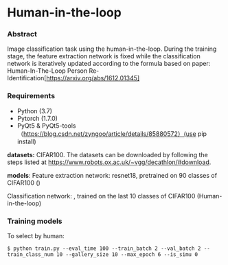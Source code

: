 # Human-in-the-loop

### Abstract

Image classification task using the human-in-the-loop. During the training stage, the feature extraction network is fixed while the classification network is iteratively updated according to the formula based on paper: Human-In-The-Loop Person Re-Identification[https://arxiv.org/abs/1612.01345]



### Requirements

- Python (3.7)
- Pytorch (1.7.0)
- PyQt5 & PyQt5-tools （https://blog.csdn.net/zyngoo/article/details/85880572）(use pip install)

**datasets:** CIFAR100. The datasets can be downloaded by following the steps listed at https://www.robots.ox.ac.uk/~vgg/decathlon/#download. 

**models**: Feature extraction network: resnet18, pretrained on 90 classes of CIFAR100 ()

Classification network: , trained on the last 10 classes of CIFAR100 (Human-in-the-loop)



### Training models


To select by human:

```
$ python train.py --eval_time 100 --train_batch 2 --val_batch 2 --train_class_num 10 --gallery_size 10 --max_epoch 6 --is_simu 0
```

